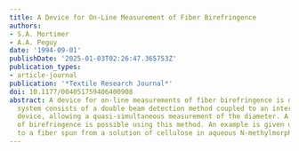 ```yaml
---
title: A Device for On-Line Measurement of Fiber Birefringence
authors:
- S.A. Mortimer
- A.A. Peguy
date: '1994-09-01'
publishDate: '2025-01-03T02:26:47.365753Z'
publication_types:
- article-journal
publication: '*Textile Research Journal*'
doi: 10.1177/004051759406400908
abstract: A device for on-line measurements of fiber birefringence is described. The
  system consists of a double beam detection method coupled to an interference fringe
  device, allowing a quasi-simultaneous measurement of the diameter. A sensitive determination
  of birefringence is possible using this method. An example is given of an application
  to a fiber spun from a solution of cellulose in aqueous N-methylmorpholine-N-oxide.
---
```

